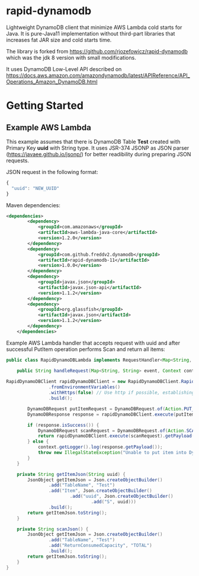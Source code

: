 # rapid-dynamodb
Lightweight DynamoDB client that minimize AWS Lambda cold starts for Java. It is pure-Java11 implementation without third-part libraries that increases fat JAR size and cold starts time.

The library is forked from https://github.com/rjozefowicz/rapid-dynamodb which was the jdk 8 version with small modifications.

It uses DynamoDB Low-Level API described on https://docs.aws.amazon.com/amazondynamodb/latest/APIReference/API_Operations_Amazon_DynamoDB.html


# Getting Started

## Example AWS Lambda

This example assumes that there is DynamoDB Table **Test** created with Primary Key **uuid** with String type. It uses JSR-374 JSONP as JSON parser (https://javaee.github.io/jsonp/) for better readibility during preparing JSON requests.

JSON request in the following format:
```javascript
{
  "uuid": "NEW_UUID"
}
```

Maven dependencies:
```xml
<dependencies>
        <dependency>
            <groupId>com.amazonaws</groupId>
            <artifactId>aws-lambda-java-core</artifactId>
            <version>1.2.0</version>
        </dependency>
        <dependency>
            <groupId>com.github.freddv2.dynamodb</groupId>
            <artifactId>rapid-dynamodb-11</artifactId>
            <version>1.0.0</version>
        </dependency>
        <dependency>
            <groupId>javax.json</groupId>
            <artifactId>javax.json-api</artifactId>
            <version>1.1.2</version>
        </dependency>
        <dependency>
            <groupId>org.glassfish</groupId>
            <artifactId>javax.json</artifactId>
            <version>1.1.2</version>
        </dependency>
    </dependencies>
```

Example AWS Lambda handler that accepts request with uuid and after successful PutItem operation performs Scan and return all items:
```java
public class RapidDynamoDBLambda implements RequestHandler<Map<String, String>, String> {

    public String handleRequest(Map<String, String> event, Context context) {
        
RapidDynamoDBClient rapidDynamoDBClient = new RapidDynamoDBClient.RapidDynamoDBClientBuilder()
                .fromEnvironmentVariables()
                .withHttps(false) // Use http if possible, establishing an SSL connection takes more time
                .build();

        DynamoDBRequest putItemRequest = DynamoDBRequest.of(Action.PUT_ITEM, getItemJson(event.get("uuid")));
        DynamoDBResponse response = rapidDynamoDBClient.execute(putItemRequest);

        if (response.isSuccess()) {
            DynamoDBRequest scanRequest = DynamoDBRequest.of(Action.SCAN, scanJson());
            return rapidDynamoDBClient.execute(scanRequest).getPayload();
        } else {
            context.getLogger().log(response.getPayload());
            throw new IllegalStateException("Unable to put item into DynamoDB");
        }
    }

    private String getItemJson(String uuid) {
        JsonObject getItemJson = Json.createObjectBuilder()
                .add("TableName", "Test")
                .add("Item", Json.createObjectBuilder()
                        .add("uuid", Json.createObjectBuilder()
                                .add("S", uuid)))
                .build();
        return getItemJson.toString();
    }

    private String scanJson() {
        JsonObject getItemJson = Json.createObjectBuilder()
                .add("TableName", "Test")
                .add("ReturnConsumedCapacity", "TOTAL")
                .build();
        return getItemJson.toString();
    }
}
```
